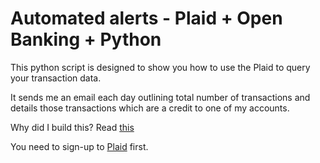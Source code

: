 # Automated alerts - Plaid + Open Banking + Python

This python script is designed to show you how to use the Plaid to query your transaction data. 

It sends me an email each day outlining total number of transactions and details those transactions which are a credit to one of my accounts. 

Why did I build this? Read [this](https://medium.com/@ravlondon/automate-your-bank-with-python-e9a9135e7923)

You need to sign-up to [Plaid](https://www.plaid.com) first.



